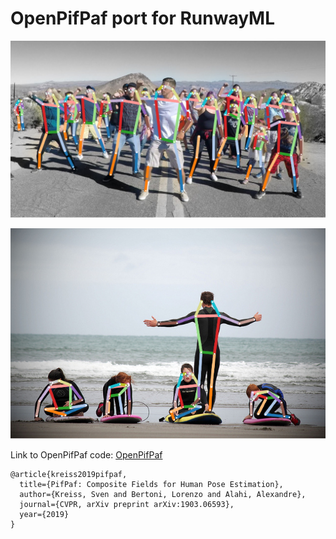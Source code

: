 # OpenPifPaf port for RunwayML

![](docs/crowd.png)

![](docs/000000081988.jpg.skeleton.png)

Link to OpenPifPaf code: [OpenPifPaf](https://github.com/vita-epfl/openpifpaf)

```
@article{kreiss2019pifpaf,
  title={PifPaf: Composite Fields for Human Pose Estimation},
  author={Kreiss, Sven and Bertoni, Lorenzo and Alahi, Alexandre},
  journal={CVPR, arXiv preprint arXiv:1903.06593},
  year={2019}
}
```